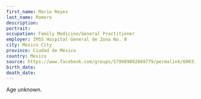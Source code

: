 ```yaml
---
first_name: Mario Reyes
last_name: Romero
description: 
portrait: 
occupation: Family Medicine/General Practitioner
employer: IMSS Hospital General de Zona No. 8
city: Mexico City
province: Ciudad de México
country: Mexico
source: https://www.facebook.com/groups/579989892869779/permalink/600336767501758/
birth_date: 
death_date: 
---
```


Age unknown.